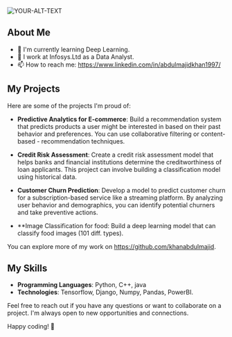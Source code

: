 <picture>
 <source media="(prefers-color-scheme: dark)" srcset="YOUR-DARKMODE-IMAGE">
 <source media="(prefers-color-scheme: light)" srcset="YOUR-LIGHTMODE-IMAGE">
 <img alt="YOUR-ALT-TEXT" src="YOUR-DEFAULT-IMAGE">
</picture>


## About Me

- 🌱 I'm currently learning Deep Learning.
- 💼 I work at Infosys.Ltd as a Data Analyst.
- 📫 How to reach me: https://www.linkedin.com/in/abdulmajidkhan1997/

## My Projects

Here are some of the projects I'm proud of:

- **Predictive Analytics for E-commerce**: Build a recommendation system that predicts products a user might be interested in based on their past behavior and preferences. You can use collaborative filtering or content-based - recommendation techniques.

- **Credit Risk Assessment**: Create a credit risk assessment model that helps banks and financial institutions determine the creditworthiness of loan applicants. This project can involve building a classification model using historical data.

- **Customer Churn Prediction**: Develop a model to predict customer churn for a subscription-based service like a streaming platform. By analyzing user behavior and demographics, you can identify potential churners and take preventive actions.

- **Image Classification for food: Build a deep learning model that can classify food images (101 diff. types).

You can explore more of my work on https://github.com/khanabdulmajid.

## My Skills

- **Programming Languages**: Python, C++, java
- **Technologies**: Tensorflow, Django, Numpy, Pandas, PowerBI.

Feel free to reach out if you have any questions or want to collaborate on a project. I'm always open to new opportunities and connections.

Happy coding! 🚀
